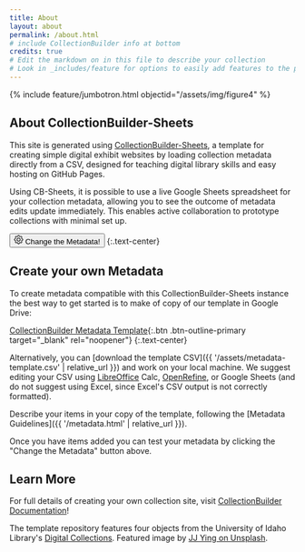 ```yaml
---
title: About
layout: about
permalink: /about.html
# include CollectionBuilder info at bottom
credits: true
# Edit the markdown on in this file to describe your collection
# Look in _includes/feature for options to easily add features to the page
---
```


{% include feature/jumbotron.html objectid="/assets/img/figure4" %}

## About CollectionBuilder-Sheets

This site is generated using [CollectionBuilder-Sheets](https://github.com/CollectionBuilder/collectionbuilder-sheets), a template  for creating simple digital exhibit websites by loading collection metadata directly from a CSV, designed for teaching digital library skills and easy hosting on GitHub Pages.

Using CB-Sheets, it is possible to use a live Google Sheets spreadsheet for your collection metadata, allowing you to see the outcome of metadata edits update immediately.
This enables active collaboration to prototype collections with minimal set up.

<button class="btn btn-lg btn-success" data-bs-toggle="modal" data-bs-target="#cbSetUpModal">
    <svg class="bi icon-sprite" xmlns="http://www.w3.org/2000/svg" width="16" height="16" fill="currentColor" viewBox="0 0 16 16" aria-hidden="true">
        <path d="M8 4.754a3.246 3.246 0 1 0 0 6.492 3.246 3.246 0 0 0 0-6.492zM5.754 8a2.246 2.246 0 1 1 4.492 0 2.246 2.246 0 0 1-4.492 0z"/>
        <path d="M9.796 1.343c-.527-1.79-3.065-1.79-3.592 0l-.094.319a.873.873 0 0 1-1.255.52l-.292-.16c-1.64-.892-3.433.902-2.54 2.541l.159.292a.873.873 0 0 1-.52 1.255l-.319.094c-1.79.527-1.79 3.065 0 3.592l.319.094a.873.873 0 0 1 .52 1.255l-.16.292c-.892 1.64.901 3.434 2.541 2.54l.292-.159a.873.873 0 0 1 1.255.52l.094.319c.527 1.79 3.065 1.79 3.592 0l.094-.319a.873.873 0 0 1 1.255-.52l.292.16c1.64.893 3.434-.902 2.54-2.541l-.159-.292a.873.873 0 0 1 .52-1.255l.319-.094c1.79-.527 1.79-3.065 0-3.592l-.319-.094a.873.873 0 0 1-.52-1.255l.16-.292c.893-1.64-.902-3.433-2.541-2.54l-.292.159a.873.873 0 0 1-1.255-.52l-.094-.319zm-2.633.283c.246-.835 1.428-.835 1.674 0l.094.319a1.873 1.873 0 0 0 2.693 1.115l.291-.16c.764-.415 1.6.42 1.184 1.185l-.159.292a1.873 1.873 0 0 0 1.116 2.692l.318.094c.835.246.835 1.428 0 1.674l-.319.094a1.873 1.873 0 0 0-1.115 2.693l.16.291c.415.764-.42 1.6-1.185 1.184l-.291-.159a1.873 1.873 0 0 0-2.693 1.116l-.094.318c-.246.835-1.428.835-1.674 0l-.094-.319a1.873 1.873 0 0 0-2.692-1.115l-.292.16c-.764.415-1.6-.42-1.184-1.185l.159-.291A1.873 1.873 0 0 0 1.945 8.93l-.319-.094c-.835-.246-.835-1.428 0-1.674l.319-.094A1.873 1.873 0 0 0 3.06 4.377l-.16-.292c-.415-.764.42-1.6 1.185-1.184l.292.159a1.873 1.873 0 0 0 2.692-1.115l.094-.319z"/>
    </svg> 
    Change the Metadata!
</button>
{:.text-center}

## Create your own Metadata

To create metadata compatible with this CollectionBuilder-Sheets instance the best way to get started is to make of copy of our template in Google Drive:

[CollectionBuilder Metadata Template](https://docs.google.com/spreadsheets/d/1Uv9ytll0hysMOH1j-VL1lZx6PWvc1zf3L35sK_4IuzI/copy?usp=sharing){:.btn .btn-outline-primary target="_blank" rel="noopener"}
{:.text-center}

Alternatively, you can [download the template CSV]({{ '/assets/metadata-template.csv' | relative_url }}) and work on your local machine.
We suggest editing your CSV using [LibreOffice](https://www.libreoffice.org/) Calc, [OpenRefine](https://openrefine.org/), or Google Sheets (and do not suggest using Excel, since Excel's CSV output is not correctly formatted).

Describe your items in your copy of the template, following the [Metadata Guidelines]({{ '/metadata.html' | relative_url }}). 

Once you have items added you can test your metadata by clicking the "Change the Metadata" button above.

## Learn More

For full details of creating your own collection site, visit [CollectionBuilder Documentation](https://collectionbuilder.github.io/cb-docs/)!

The template repository features four objects from the University of Idaho Library's [Digital Collections](https://www.lib.uidaho.edu/digital). 
Featured image by [JJ Ying on Unsplash](https://unsplash.com/photos/WmnsGyaFnCQ).
